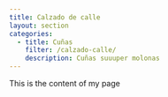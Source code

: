 ```yaml
---
title: Calzado de calle
layout: section
categories:
  - title: Cuñas
    filter: /calzado-calle/
    description: Cuñas suuuper molonas
---
```


This is the content of my page